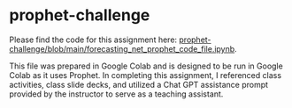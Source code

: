 # prophet-challenge

Please find the code for this assignment here: [prophet-challenge/blob/main/forecasting_net_prophet_code_file.ipynb](https://github.com/mmccanse/prophet-challenge/blob/main/forecasting_net_prophet_code_file.ipynb).

This file was prepared in Google Colab and is designed to be run in Google Colab as it uses Prophet.  In completing this assignment, I referenced class activities, class slide decks, and utilized a Chat GPT assistance prompt provided by the instructor to serve as a teaching assistant. 

